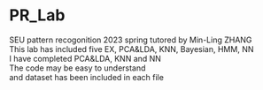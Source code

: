 # PR_Lab
SEU pattern recogonition 2023 spring tutored by Min-Ling ZHANG  
This lab has included five EX, PCA&LDA, KNN, Bayesian, HMM, NN  
I have completed PCA&LDA, KNN and NN  
The code may be easy to understand  
and dataset has been included in each file  
